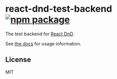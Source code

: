 # react-dnd-test-backend [![npm package](https://img.shields.io/npm/v/react-dnd-test-backend.svg?style=flat-square)](https://www.npmjs.org/package/react-dnd-test-backend)

The test backend for [React DnD](http://gaearon.github.io/react-dnd/).

See [the docs](http://gaearon.github.io/react-dnd/docs-test-backend.html) for usage information.

## License

MIT
